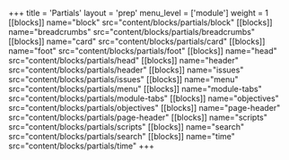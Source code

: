 +++
title = 'Partials'
layout = 'prep'
menu_level = ['module']
weight = 1
[[blocks]]
name="block"
src="content/blocks/partials/block"
[[blocks]]
name="breadcrumbs"
src="content/blocks/partials/breadcrumbs"
[[blocks]]
name="card"
src="content/blocks/partials/card"
[[blocks]]
name="foot"
src="content/blocks/partials/foot"
[[blocks]]
name="head"
src="content/blocks/partials/head"
[[blocks]]
name="header"
src="content/blocks/partials/header"
[[blocks]]
name="issues"
src="content/blocks/partials/issues"
[[blocks]]
name="menu"
src="content/blocks/partials/menu"
[[blocks]]
name="module-tabs"
src="content/blocks/partials/module-tabs"
[[blocks]]
name="objectives"
src="content/blocks/partials/objectives"
[[blocks]]
name="page-header"
src="content/blocks/partials/page-header"
[[blocks]]
name="scripts"
src="content/blocks/partials/scripts"
[[blocks]]
name="search"
src="content/blocks/partials/search"
[[blocks]]
name="time"
src="content/blocks/partials/time"
+++

